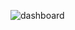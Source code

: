 ![dashboard](https://github.com/kapishash/London-bike-rides-with-tableau/blob/main/london_bikes.twb?raw=true)
